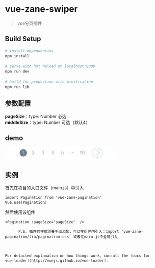 # vue-zane-swiper

> vue分页插件

## Build Setup

``` bash
# install dependencies
npm install

# serve with hot reload at localhost:8080
npm run dev

# build for production with minification
npm run lib
```

## 参数配置
**pageSize**：type: Number 必选<br>
**middleSize**：type: Number 可选（默认4）<br>

## demo
![](https://github.com/qinglong-kooboo/vue-zane-pagination/blob/master/public/img/pagination.gif)

## 实例
首先在项目的入口文件（main.js）中引入
``` 
import Pagination from 'vue-zane-pagination'
Vue.use(Pagination) 
```

然后使用该组件
``` 
<Pagination :pageSize="pageSize"  />
```

``` 
      P.S. 插件的样式需要手动添加，可以在组件内引入：import 'vue-zane-pagination/lib/pagination.css' 或者在main.js中全局引入
```  

``` 


For detailed explanation on how things work, consult the [docs for vue-loader](http://vuejs.github.io/vue-loader).
